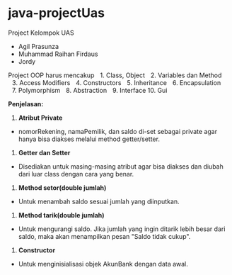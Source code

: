 # java-projectUas

Project Kelompok UAS
- Agil Prasunza
- Muhammad Raihan Firdaus
- Jordy

Project OOP harus mencakup
 1.⁠ ⁠Class, Object
 2.⁠ ⁠Variables dan Method
 3.⁠ ⁠Access Modifiers
 4.⁠ ⁠Constructors
 5.⁠ ⁠Inheritance
 6.⁠ ⁠Encapsulation
 7.⁠ ⁠Polymorphism
 8.⁠ ⁠Abstraction
 9.⁠ ⁠Interface
10.⁠ ⁠Gui

**Penjelasan:**

1. **Atribut Private**
- nomorRekening, namaPemilik, dan saldo di-set sebagai private agar hanya bisa diakses melalui method getter/setter.
1. **Getter dan Setter**
- Disediakan untuk masing-masing atribut agar bisa diakses dan diubah dari luar class dengan cara yang benar.
1. **Method setor(double jumlah)**
- Untuk menambah saldo sesuai jumlah yang diinputkan.
1. **Method tarik(double jumlah)**
- Untuk mengurangi saldo. Jika jumlah yang ingin ditarik lebih besar dari saldo, maka akan menampilkan pesan "Saldo tidak cukup".
1. **Constructor**
- Untuk menginisialisasi objek AkunBank dengan data awal.
